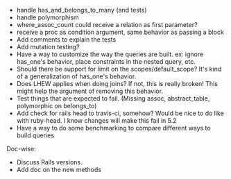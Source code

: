 * handle has_and_belongs_to_many (and tests)
* handle polymorphism
* where_assoc_count could receive a relation as first parameter?
* receive a proc as condition argument, same behavior as passing a block
* Add comments to explain the tests
* Add mutation testing?
* Have a way to customize the way the queries are built. ex: ignore has_one's behavior, place constraints in the nested query, etc.
* Should there be support for limit on the scopes/default_scope? It's kind of a generalization of has_one's behavior.
* Does LHEW applies when doing joins? If not, this is really broken! This might help the argument of removing this behavior.
* Test things that are expected to fail. (Missing assoc, abstract_table, polymorphic on belongs_to)
* Add check for rails head to travis-ci, somehow? Would be nice to do like with ruby-head. I know changes will make this fail in 5.2
* Have a way to do some benchmarking to compare different ways to build queries

Doc-wise:
* Discuss Rails versions.
* Add doc on the new methods
